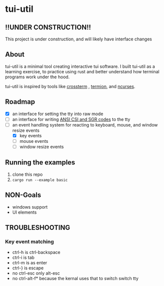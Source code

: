 # tui-util

## !!UNDER CONSTRUCTION!!
This project is under construction, and will likely have interface changes

## About
tui-util is a minimal tool creating interactive tui software. I built tui-util as
a learning exercise, to practice using rust and better understand how terminal
programs work under the hood.

tui-util is inspired by tools like [crossterm](https://github.com/crossterm-rs/crossterm)
, [termion](https://github.com/redox-os/termion), and [ncurses](https://invisible-island.net/ncurses/announce.html).

## Roadmap
* [x] an interface for setting the tty into raw mode
* [ ] an interface for writing [ANSI CSI and SGR codes](https://en.wikipedia.org/wiki/ANSI_escape_code) to the tty
* [ ] an event handling system for reacting to keyboard, mouse, and window resize events
  *  [x] key events
  *  [ ] mouse events
  *  [ ] window resize events

## Running the examples
1. clone this repo
2. `cargo run --example basic`

## NON-Goals
* windows support
* UI elements

## TROUBLESHOOTING
### Key event matching
* ctrl-h is ctrl-backspace
* ctrl-i is tab
* ctrl-m is as enter
* ctrl-} is escape
* no ctrl-esc only alt-esc
* no ctrl-alt-f\* because the kernal uses that to switch switch tty
